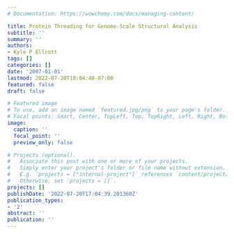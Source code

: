 ```yaml
---
# Documentation: https://wowchemy.com/docs/managing-content/

title: Protein Threading for Genome-Scale Structural Analysis
subtitle: ''
summary: ''
authors:
- Kyle P Ellrott
tags: []
categories: []
date: '2007-01-01'
lastmod: 2022-07-20T10:04:40-07:00
featured: false
draft: false

# Featured image
# To use, add an image named `featured.jpg/png` to your page's folder.
# Focal points: Smart, Center, TopLeft, Top, TopRight, Left, Right, BottomLeft, Bottom, BottomRight.
image:
  caption: ''
  focal_point: ''
  preview_only: false

# Projects (optional).
#   Associate this post with one or more of your projects.
#   Simply enter your project's folder or file name without extension.
#   E.g. `projects = ["internal-project"]` references `content/project/deep-learning/index.md`.
#   Otherwise, set `projects = []`.
projects: []
publishDate: '2022-07-20T17:04:39.201360Z'
publication_types:
- '2'
abstract: ''
publication: ''
---
```

